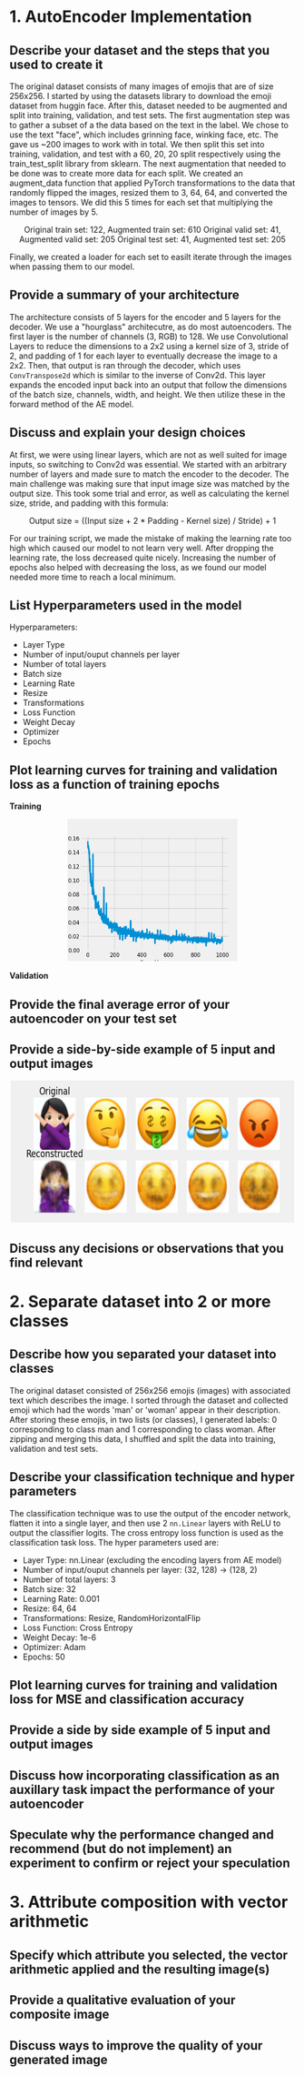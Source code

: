 # 1. AutoEncoder Implementation

## Describe your dataset and the steps that you used to create it
The original dataset consists of many images of emojis that are of size 256x256. I started by using the datasets library to download the emoji dataset from huggin face. After this, dataset needed to be augmented and split into training, validation, and test sets. The first augmentation step was to gather a subset of a the data based on the text in the label. We chose to use the text "face", which includes grinning face, winking face, etc. The gave us ~200 images to work with in total. We then split this set into training, validation, and test with a 60, 20, 20 split respectively using the train_test_split library from sklearn. The next augmentation that needed to be done was to create more data for each split. We created an augment_data function that applied PyTorch transformations to the data that randomly flipped the images, resized them to 3, 64, 64, and converted the images to tensors. We did this 5 times for each set that multiplying the number of images by 5. 

<center>
Original train set: 122, Augmented train set: 610
Original valid set: 41, Augmented valid set: 205
Original test set: 41, Augmented test set: 205
</center>

Finally, we created a loader for each set to easilt iterate through the images when passing them to our model.

## Provide a summary of your architecture
The architecture consists of 5 layers for the encoder and 5 layers for the decoder. We use a "hourglass" architecutre, as do most autoencoders. The first layer is the number of channels (3, RGB) to 128. We use Convolutional Layers to reduce the dimensions to a 2x2 using a kernel size of 3, stride of 2, and padding of 1 for each layer to eventually decrease the image to a 2x2. Then, that output is ran through the decoder, which uses `ConvTranspose2d` which is similar to the inverse of Conv2d. This layer expands the encoded input back into an output that follow the dimensions of the batch size, channels, width, and height. We then utilize these in the forward method of the AE model.

## Discuss and explain your design choices
At first, we were using linear layers, which are not as well suited for image inputs, so switching to Conv2d was essential. We started with an arbitrary number of layers and made sure to match the encoder to the decoder. The main challenge was making sure that input image size was matched by the output size. This took some trial and error, as well as calculating the kernel size, stride, and padding with this formula:

<center>
Output size = ((Input size + 2 * Padding - Kernel size) / Stride) + 1
</center>

For our training script, we made the mistake of making the learning rate too high which caused our model to not learn very well. After dropping the learning rate, the loss decreased quite nicely. Increasing the number of epochs also helped with decreasing the loss, as we found our model needed more time to reach a local minimum. 

## List Hyperparameters used in the model

Hyperparameters:
- Layer Type
- Number of input/ouput channels per layer
- Number of total layers
- Batch size
- Learning Rate
- Resize 
- Transformations
- Loss Function
- Weight Decay
- Optimizer
- Epochs

## Plot learning curves for training and validation loss as a function of training epochs

**Training**
<center>
<img src="loss_plots/training/loss_vs_iterations.png" alt="Alt text" width="300" height="250">
</center>

**Validation**

## Provide the final average error of your autoencoder on your test set


## Provide a side-by-side example of 5 input and output images
<center>
<img src="output_plots/training/input_vs_output.png" alt="Alt text" width="500" height="250">
</center>

## Discuss any decisions or observations that you find relevant

# 2. Separate dataset into 2 or more classes
## Describe how you separated your dataset into classes
The original dataset consisted of 256x256 emojis (images) with associated text which describes the image. I sorted through the dataset and collected emoji which had the words 'man' or 'woman' appear in their description. After storing these emojis, in two lists (or classes), I generated labels: 0 corresponding to class man and 1 corresponding to class woman. After zipping and merging this data, I shuffled and split the data into training, validation and test sets.

## Describe your classification technique and hyper parameters
The classification technique was to use the output of the encoder network, flatten it into a single layer, and then use 2 `nn.Linear` layers with ReLU to output the classifier logits. The cross entropy loss function is used as the classification task loss. The hyper parameters used are:
- Layer Type: nn.Linear (excluding the encoding layers from AE model)
- Number of input/ouput channels per layer: (32, 128) -> (128, 2)
- Number of total layers: 3 
- Batch size: 32
- Learning Rate: 0.001
- Resize: 64, 64
- Transformations: Resize, RandomHorizontalFlip
- Loss Function: Cross Entropy
- Weight Decay: 1e-6
- Optimizer: Adam
- Epochs: 50

## Plot learning curves for training and validation loss for MSE and classification accuracy
## Provide a side by side example of 5 input and output images
## Discuss how incorporating classification as an auxillary task impact the performance of your autoencoder
## Speculate why the performance changed and recommend (but do not implement) an experiment to confirm or reject your speculation

# 3. Attribute composition with vector arithmetic

## Specify which attribute you selected, the vector arithmetic applied and the resulting image(s)

## Provide a qualitative evaluation of your composite image

## Discuss ways to improve the quality of your generated image
